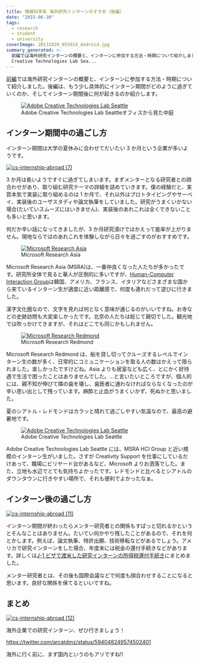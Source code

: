 ```yaml
---
title: 情報科学系 海外研究インターンのすすめ〔後編〕
date: "2015-06-30"
tags:
  - research
  - student
  - university
coverImage: 20131029_055924_Android.jpg
summary_generated: >-
  前編では海外研究インターンの概要と、インターンに参加する方法・時期について紹介しました。後編は、もう少し具体的にインターン期間がどのように過ぎていくのか、そしてインターン期間後に何が起きるのか紹介します。Adobe
  Creative Technologies Lab Sea...
---
```


[前編](https://junkato.jp/ja/blog/2015/06/29/cs-research-internship-abroad/)では海外研究インターンの概要と、インターンに参加する方法・時期について紹介しました。後編は、もう少し具体的にインターン期間がどのように過ぎていくのか、そしてインターン期間後に何が起きるのか紹介します。

<figure className="center">
  <a href="/images/20131029_055924_Android.jpg"><img src="/images/20131029_055924_Android-1024x576.jpg" alt="Adobe Creative Technologies Lab Seattle" /></a>
  <figcaption>Adobe Creative Technologies Lab Seattleオフィスから見た中庭</figcaption>
</figure>

## インターン期間中の過ごし方

インターン期間は大学の夏休みに合わせてだいたい 3 か月という企業が多いようです。

[![cs-internship-abroad (7)](/images/cs-internship-abroad-7-1024x576.jpg)](/images/cs-internship-abroad-7.jpg)

3 か月は長いようですぐに過ぎてしまいます。まずメンターとなる研究者との顔合わせがあり、取り組む研究テーマの詳細を詰めていきます。僕の経験だと、実質本気で実装に取り組めるのは 1 か月で、それ以外はプロトタイピングやサーベイ、実装後のユーザスタディや論文執筆をしていました。研究がうまくいかない場合(たいていスムーズにはいきません)、実装後のあれこれは全くできないことも多いと思います。

何だか辛い話になってきましたが、3 か月研究漬けではかえって能率が上がりません。現地ならではのあれこれを体験しながら日々を過ごすのがおすすめです。

<figure className="center">
  <a href="/images/cs-internship-abroad-8.jpg"><img src="/images/cs-internship-abroad-8-1024x576.jpg" alt="Microsoft Research Asia" /></a>
  <figcaption>Microsoft Research Asia</figcaption>
</figure>

Microsoft Research Asia (MSRA)は、一番仲良くなった人たちが多かったです。研究所全体で見ると華人が圧倒的に多いですが、[Human-Computer Interaction Group](http://research.microsoft.com/en-us/groups/msrahci/)は韓国、アメリカ、フランス、イタリアなどさまざまな国から来ているインターン生が適度に近い距離感で、何度も連れだって遊びに行きました。

漢字文化圏なので、文字を見れば何となく意味が通じるのがいいですね。お寺などの史跡訪問も大変楽しかったです。北京の人たちは総じて親切でした。観光地では吹っかけてきますが、それはどこでも同じかもしれません。

<figure className="center">
  <a href="/images/cs-internship-abroad-9.jpg"><img src="/images/cs-internship-abroad-9-1024x576.jpg" alt="Microsoft Research Redmond" /></a>
  <figcaption>Microsoft Research Redmond</figcaption>
</figure>

Microsoft Research Redmond は、船を貸し切ってクルーズするレベルでインターン生の数が多く、日常的にコミュニケーションを取る人の数はかえって限られました。楽しかったですけどね。Asia よりも居室なども広く、とにかく好待遇で生活で困ったことはありませんでした。…と言いたいところですが、個人的には、親不知が伸びて隣の歯を壊し、歯医者に通わなければならなくなったのが辛い思い出として残っています。麻酔と止血がうまくいかず、死ぬかと思いました。

夏のシアトル・レドモンドはカラッと晴れて過ごしやすい気温なので、最高の避暑地です。

<figure className="center">
  <a href="/images/cs-internship-abroad-10.jpg"><img src="/images/cs-internship-abroad-10-1024x576.jpg" alt="Adobe Creative Technologies Lab Seattle" /></a>
  <figcaption>Adobe Creative Technologies Lab Seattle</figcaption>
</figure>

Adobe Creative Technologies Lab Seattle には、MSRA HCI Group と近い規模のインターン生がいました。さすが Creativity Support を仕事にしているだけあって、職場にビリヤード台があるなど、Microsoft よりお洒落でした。また、立地も水辺でとても気持ちよかったです。レドモンドと比べるとシアトルのダウンタウンに行きやすい場所で、それも便利でよかったなぁ。

## インターン後の過ごし方

[![cs-internship-abroad (11)](/images/cs-internship-abroad-11-1024x576.jpg)](/images/cs-internship-abroad-11.jpg)

インターン期間が終わったらメンター研究者との関係もすぱっと切れるかというとそんなことはありません。たいてい何かやり残したことがあるので、それを何とかします。例えば、論文執筆、特許出願、技術移転などがあるでしょう。アメリカで研究インターンをした場合、年度末には税金の還付手続きなどがあります。詳しくは[J-1 ビザで渡米した研究インターンの所得税還付手続き](https://junkato.jp/ja/blog/2014/02/27/j1-trainee-tax-refund-docs-for-irs/)にまとめました。

メンター研究者とは、その後も国際会議などで何度も顔合わせすることになると思います。良好な関係を保てるといいですね。

## まとめ

[![cs-internship-abroad (12)](/images/cs-internship-abroad-12-1024x576.jpg)](/images/cs-internship-abroad-12.jpg)

海外企業での研究インターン、ぜひ行きましょう！

https://twitter.com/arcatdmz/status/594048249574502401

海外に行く前に、まず国内というのもアリですね!!
